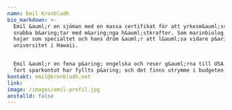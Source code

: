 ```yaml
---
namn: Emil Kronbladh
bio_markdown: >-
  Emil &auml;r en sjöman med en massa certifikat för att yrkesm&auml;ssigt köra
  snabba b&aring;tar med m&aring;nga h&auml;stkrafter. Som marinbiolog har Emil
  hajar som specialtet och hans dröm &auml;r att l&auml;sa vidare p&aring;
  universitet i Hawaii.


  Emil &auml;r en fena p&aring; engelska och reser g&auml;rna till USA s&aring;
  fort sparkontot har fyllts p&aring; och det finns utrymme i budgeten.
kontakt: emil@kronbladh.net
link:
image: /images/emil-profil.jpg
anstalld: false
---
```

